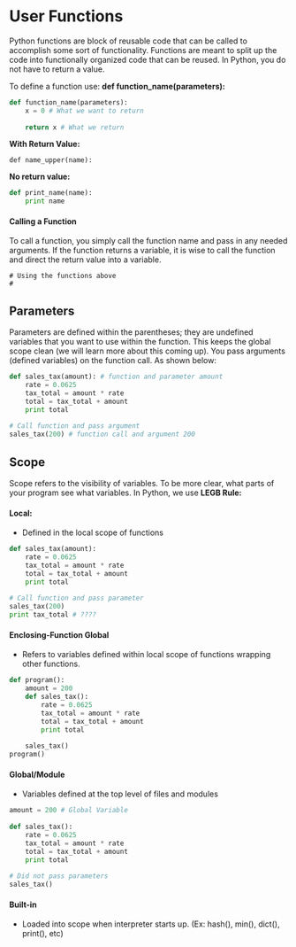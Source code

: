 # User Functions

Python functions are block of reusable code that can be called to accomplish some sort of functionality. Functions are meant to split up the code into functionally organized code that can be reused. In Python, you do not have to return a value.

To define a function use: **def function\_name\(parameters\):**

```py
def function_name(parameters):​
    x = 0​ # What we want to return
​
    return x # What we return
```

**With Return Value:**

```
def name_upper(name):

```



**No return value:**

```py
def print_name(name):
    print name
```

#### Calling a Function

To call a function, you simply call the function name and pass in any needed arguments. If the function returns a variable, it is wise to call the function and direct the return value into a variable. 

```
# Using the functions above
# 
```

## 

## Parameters

Parameters are defined within the parentheses; they are undefined variables that you want to use within the function. This keeps the global scope clean \(we will learn more about this coming up\). You pass arguments \(defined variables\) on the function call. As shown below:

```py
def sales_tax(amount):​ # function and parameter amount
    rate = 0.0625​
    tax_total = amount * rate​
    total = tax_total + amount​
    print total​
​
# Call function and pass argument
sales_tax(200)​ # function call and argument 200
```

## Scope

Scope refers to the visibility of variables. To be more clear, what parts of your program see what variables. In Python, we use **LEGB Rule:**

#### Local:

* Defined in the local scope of functions

```py
def sales_tax(amount):​
    rate = 0.0625​
    tax_total = amount * rate​
    total = tax_total + amount​
    print total​
​
# Call function and pass parameter​
sales_tax(200)​
print tax_total # ????​
```

#### Enclosing-Function Global

* Refers to variables defined within local scope of functions wrapping other functions.

```py
def program():​
    amount = 200​
    def sales_tax():​
        rate = 0.0625​
        tax_total = amount * rate​
        total = tax_total + amount​
        print total​
​
    sales_tax()​
program()​
```

#### Global/Module

* Variables defined at the top level of files and modules

```py
amount = 200 # Global Variable​
​
def sales_tax():​
    rate = 0.0625​
    tax_total = amount * rate​
    total = tax_total + amount​
    print total​
​
# Did not pass parameters​
sales_tax()​
```

#### Built-in

* Loaded into scope when interpreter starts up. \(Ex: hash\(\), min\(\), dict\(\), print\(\), etc\)



